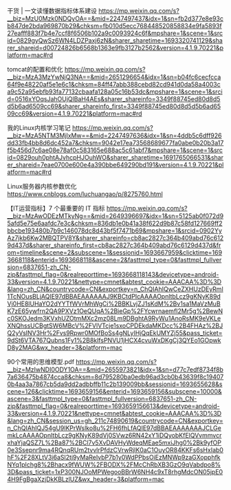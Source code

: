 
干货 | 一文读懂数据指标体系建设
https://mp.weixin.qq.com/s?__biz=MzU0Mzk0NDQyOA==&mid=2247497437&idx=1&sn=fb2d377e8e93cb847de2bda969870b29&chksm=fb010d5ecc768448520858834e9fa5893f27eafff883f7b4e7ccf8f6506b102a9c0093924c6f&mpshare=1&scene=1&srcid=0829gyQwSz6WN4LDZPaxj6zN&sharer_sharetime=1693320741129&sharer_shareid=d00724826b6568b1363e9fb3127b2562&version=4.1.9.70221&platform=mac#rd

tomcat的配置和优化
https://mp.weixin.qq.com/s?__biz=MzA3MzYwNjQ3NA==&mid=2651296654&idx=1&sn=b04fc6cecfcca64f9e48220af5e1e6c1&chksm=84ff47abb388cebd82cd941d0da58a4003ca9c52a95ebfb93fa77132cbaafa128a05c16b53dc&mpshare=1&scene=1&srcid=0516xYOqsJahOUjQlBaH4AEs&sharer_shareinfo=3349f88745ed80d8d5d5b6ad6509cc69&sharer_shareinfo_first=3349f88745ed80d8d5d5b6ad6509cc69&version=4.1.9.70221&platform=mac#rd

我的Linux内核学习笔记
https://mp.weixin.qq.com/s?__biz=MzA5NTM3MjIxMw==&mid=2247497636&idx=1&sn=4ddb5c6dff926dd33fb4bb8d6dc452a7&chksm=9042e17ea73568689677fa0abe0b20b3a17f5b456d7c6ae08e78af0c583165e688ac5c61abf7&mpshare=1&scene=1&srcid=0829ouh0phtAJvhcpHJOuhWO&sharer_sharetime=1691765066531&sharer_shareid=7eae0700e600e4a390bbe649290bd191&version=4.1.9.70221&platform=mac#rd

Linux服务器内核参数优化
https://www.cnblogs.com/luchuangao/p/8275760.html

【IT运营指标】7 个最重要的 IT 指标
https://mp.weixin.qq.com/s?__biz=MzAwODEzMTkyNg==&mid=2649396697&idx=1&sn=5125ab0f072d95afd5e75e6aafdc7e3c&chksm=836db1e0b41a38f622d9b87c58fd127669ff2bbcbe193480b7b9c146078dc8d43bf5f7471b69&mpshare=1&srcid=0902YyAz7jkb6Kw2MBQTPV8Y&sharer_shareinfo=cb8ac2827c364b409abd76c6129d437d&sharer_shareinfo_first=cb8ac2827c364b409abd76c6129d437d&from=timeline&scene=2&subscene=1&sessionid=1693667959&clicktime=1693668118&enterid=1693668118&ascene=2&fasttmpl_type=0&fasttmpl_fullversion=6837651-zh_CN-zip&fasttmpl_flag=0&realreporttime=1693668118143&devicetype=android-33&version=4.1.9.70221&nettype=cmnet&abtest_cookie=AAACAA%3D%3D&lang=zh_CN&countrycode=CN&exportkey=n_ChQIAhIQwCeZXHUzDEyRml1TcNOusBLjAQIE97dBBAEAAAAAAJ9KBCtdPIcAAAAOpnltbLcz9gKNyK89dVj0HE8lUHaYO2dYYTfWVrMhWgCi%2BBKLvjZJ1sKdM%2Bv1sa1MaVzMuBK7zE65ywfrn2QA9PXVz1OeQUqA%2BieGp%2FYcwrnaemfI2Mr5g%2BewNc0SKOJedm3KVxhUZOtmMXc2mz08Lm9DBghtA9RyWu1AnoRsMK9eVKLeXNQhssUCBgtSW6MBcV%2FVlVTcje1sxoCPDEkdaMKDcc%2B4FHAz%2BJQ2yVsINV3Hr%2Fvs9Rpwr0MOfBoSs4gNLyIHjQqEkUMYZj55&pass_ticket=9dSt6VTA767Qubns1Fy1%2B8klfsPNVU1jHCX4cvuWxDKgCj3QYEo1GOpwkD8y2MAG&wx_header=3&platform=mac

90个常用的思维模型.pdf
https://mp.weixin.qq.com/s?__biz=MzIwNDI0ODY1OA==&mid=2655973821&idx=1&sn=d77c7edf8734f8b7a636475b4874cca8&chksm=8d795280ba0edb96ad3cb0b43639f8c194070b4aa3a7867cb5da9dd2adbbffb11c2b139009bb&sessionid=1693655628&scene=126&clicktime=1693659156&enterid=1693659156&subscene=10000&ascene=3&fasttmpl_type=0&fasttmpl_fullversion=6837651-zh_CN-zip&fasttmpl_flag=0&realreporttime=1693659156613&devicetype=android-33&version=4.1.9.70221&nettype=cmnet&abtest_cookie=AAACAA%3D%3D&lang=zh_CN&session_us=gh_211c74890619&countrycode=CN&exportkey=n_ChQIAhIQJ54gU9lKPrWslko8u%2FH6fhLfAQIE97dBBAEAAAAAAAJCLGemkLcAAAAOpnltbLcz9gKNyK89dVj0SVwz6RN42xY1iDQyobKfElQVvmmvcrxhaYjaQSZ7L%2Ba87%2BCl7v5XvDAVHyWdeqMEae5mxiJhg0%2Bk9yfOP0e3Ssepnr9ma4RQnqRUm2tvvlrPfdzCVrwRjlK0aC1OuyOR84KKFs6sHxIab0hF%2F28XLtV3i6aSl2tj9yMaReIvbP7b1y0WdPPbsOiEzMNWp9zaGXopphfkNYq1plchg8%2Bhacx9fWUW%2FBODX%2FMcChRbXB3GzO9qVabdpo8%3D&pass_ticket=1xP300NJOoMPWegooBBrW6NH4c9xT8rhgMdcON05jpE04H9FgBgaXzjDkKBLzlUZ&wx_header=3&platform=mac





